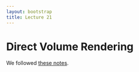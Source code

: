 ```yaml
---
layout: bootstrap
title: Lecture 21
---
```


# Direct Volume Rendering

We followed
[these notes](https://cscheid.net/writing/data_visualization/direct_volume_rendering/).


